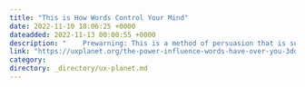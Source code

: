 ```yaml
---
title: "This is How Words Control Your Mind"
date: 2022-11-10 18:06:25 +0000
dateadded: 2022-11-13 00:00:55 +0000
description: "    Prewarning: This is a method of persuasion that is subconsciously unavoidable. It’s been used on you in the past for good or for worse…  Continue reading on UX Planet »  "
link: "https://uxplanet.org/the-power-influence-words-have-over-you-3dd379693194?source=rss----819cc2aaeee0---4"
category:
directory: _directory/ux-planet.md
---
```

